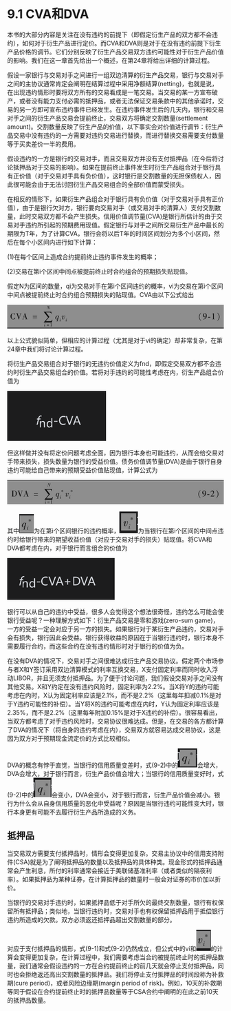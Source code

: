 # 9.1 CVA和DVA

本书的大部分内容是关注在没有违约的前提下（即假定衍生产品的双方都不会违约），如何对于衍生产品进行定价。而CVA和DVA则是对于在没有违约前提下衍生产品价格的调节。它们分别反映了衍生产品交易双方违约可能性对于衍生产品价值的影响。我们在这一章首先给出一个概述，在第24章将给出详细的计算过程。

假设一家银行与交易对手之间进行一组双边清算的衍生产品交易，银行与交易对手之间的主协议通常肯定会阐明在结算过程中采用净额结算(netting)，也就是说，在出现违约情形时要将双方所有的交易看成是一笔交易。当交易的某一方宣布破产，或者没有能力支付必需的抵押品，或者无法保证交易条款中的其他承诺时，交易的另一方即可宣布违约事件已经发生。在违约事件发生后的几天内，银行和交易对手之间的衍生产品交易会提前终止，交易双方将确定交割数量(settlement amount)。交割数量反映了衍生产品的价值，以下事实会对价值进行调节：衍生产品交易中没有违约的一方需要对违约交易进行替换，而进行替换交易需要支付数量等于买卖差价一半的费用。

假设违约的一方是银行的交易对手，而且交易双方并没有支付抵押品（在今后将讨论抵押品对于交易的影响）。如果在提前终止事件发生时衍生产品组合对于银行具有正价值（对于交易对手具有负价值），这时银行是交割数量的无担保债权人，因此很可能会由于无法讨回衍生产品交易组合的全部价值而蒙受损失。

在相反的情形下，如果衍生产品组合对于银行具有负价值（对于交易对手具有正价值），由于是银行欠对方，银行要向交易对手（或交易对手的清算人）支付交割数量，此时交易双方都不会产生损失。信用价值调节量(CVA)是银行所估计的由于交易对手违约所引起的预期费用现值。假定银行与对手之间所交易衍生产品中最长的期限为T年，为了计算CVA，银行会将以后T年的时间区间划分为多个小区间，然后在每个小区间内进行如下计算：

(1)在每个区间上造成合约提前终止违约事件发生的概率；

(2)交易在第i个区间中间点被提前终止时合约组合的预期损失贴现值。


假定N为区间的数量，qi为交易对手在第i个区间违约的概率，vi为交易在第i个区间中间点被提前终止时合约组合预期损失的贴现值。CVA由以下公式给出

![](images/2024-02-29-15-06-01.png)

以上公式貌似简单，但相应的计算过程（尤其是对于vi的确定）却非常复杂，在第24章中我们将讨论计算过程。

将衍生产品交易组合对于银行的无违约价值定义为fnd，即假定交易双方都不会违约时衍生产品交易组合的价值。若将对手违约的可能性考虑在内，衍生产品组合价值为

![](images/2024-02-29-15-06-40.png)

但这样做并没有将定价问题考虑全面，因为银行本身也可能违约，从而会给交易对手带来损失，损失数量为银行的受益价值。债务价值调节量(DVA)是由于银行自身违约可能给自己带来的预期受益价值贴现值，计算公式为

![](images/2024-02-29-15-07-00.png)

其中![](images/2024-02-29-15-07-25.png)为在第i个区间银行的违约概率，![](images/[插图].png)为当银行在第i个区间的中间点违约时给银行带来的期望收益价值（对应于交易对手的损失）贴现值。将CVA和DVA都考虑在内，对于银行而言组合的价值为

![](images/2024-02-29-15-08-00.png)

银行可以从自己的违约中受益，很多人会觉得这个想法很奇怪，违约怎么可能会使银行受益呢？一种理解方式如下：衍生产品交易是零和游戏(zero-sum game)，一方的受益一定会对应于另一方的损失。如果银行对于某衍生产品违约，交易对手会有损失，银行因此会受益。银行获得收益的原因在于当银行违约时，银行本身不需要履行合约，而这些合约在没有违约情形时对于银行的价值为负。

在没有DVA的情况下，交易对手之间很难达成衍生产品交易协议。假定两个市场参与者X和Y签订采用双边清算模式的利率互换交易，X支付固定利率而同时收入浮动LIBOR，并且无须支付抵押品。为了便于讨论问题，我们假设交易对手之间没有其他交易。X和Y约定在没有违约风险时，固定利率为2.2%。当X将Y的违约可能考虑在内时，X认为固定利率应该是2.1%，而不是2.2%（这里每年扣减0.1%是对于Y违约可能性的补偿）。当Y将X的违约可能考虑在内时，Y认为固定利率应该是2.35%，而不是2.2%（这里每年附加0.15%是对于X违约的补偿）。很容易看出，当双方都考虑了对手违约风险时，交易协议很难达成。但是，在交易的各方都计算了DVA的情况下（将自身的违约考虑在内），交易双方就容易达成交易协议，这是因为双方对于预期现金流定价的方式比较相似。

DVA的概念有悖于直觉，当银行的信用质量变差时，式(9-2)中的![](images/2024-02-29-15-09-20.png)会增大，DVA会增大，对于银行而言，衍生产品价值会增大；当银行的信用质量变好时，式(9-2)中的![](images/2024-02-29-15-09-38.png)会变小，DVA会变小，对于银行而言，衍生产品价值会减小。银行为什么会从自身信用质量的恶化中受益呢？原因是当银行违约可能性变大时，银行本身更有可能不去履行衍生产品所造成的义务。

## 抵押品

当交易双方需要支付抵押品时，情形会变得更加复杂。交易主协议中的信用支持附件(CSA)就是为了阐明抵押品的数量以及抵押品的具体种类。现金形式的抵押品通常会产生利息，所付的利率通常会接近于美联储基准利率（或者类似的隔夜利率）。如果抵押品为某种证券，在计算抵押品的数量时一般会对证券的市价加以折价。

当银行的交易对手违约时，如果抵押品低于对手所欠的最终交割数量，银行有权保留所有抵押品；类似地，当银行违约时，交易对手也有权保留抵押品用于抵偿银行违约所造成的欠款。双方必须返还抵押品超出交割数量的部分。

对应于支付抵押品的情形，式(9-1)和式(9-2)仍然成立，但公式中的vi和![](images/2024-02-29-15-10-29.png)的计算会变得更加复杂，在计算过程中，我们需要考虑当合约被提前终止时的抵押品数量，我们通常会假设违约的一方在合约提前终止的前几天就会停止支付抵押品，同时也会拒绝返还高出交割数量的抵押品。我们将停止支付抵押品的时间段称为补救期(cure period)，或者风险边缘期(margin period of risk)。例如，10天的补救期等同于假设在合约提前终止时的抵押品数量等于CSA合约中阐明的在此之前10天的抵押品数量。
